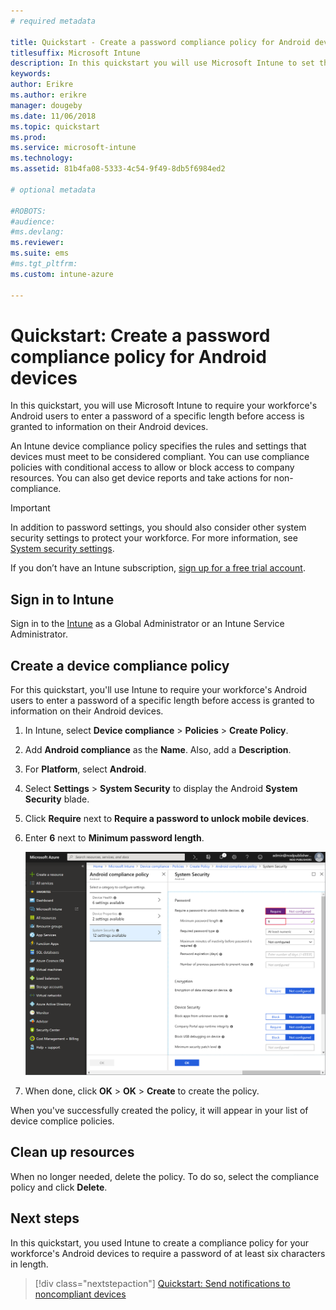 ```yaml
---
# required metadata

title: Quickstart - Create a password compliance policy for Android devices
titlesuffix: Microsoft Intune
description: In this quickstart you will use Microsoft Intune to set the length of the password required for Android devices.
keywords:
author: Erikre
ms.author: erikre
manager: dougeby
ms.date: 11/06/2018
ms.topic: quickstart
ms.prod:
ms.service: microsoft-intune
ms.technology:
ms.assetid: 81b4fa08-5333-4c54-9f49-8db5f6984ed2

# optional metadata

#ROBOTS:
#audience:
#ms.devlang:
ms.reviewer:
ms.suite: ems
#ms.tgt_pltfrm:
ms.custom: intune-azure

---
```


# Quickstart: Create a password compliance policy for Android devices

In this quickstart, you will use Microsoft Intune to require your workforce's Android users to enter a password of a specific length before access is granted to information on their Android devices. 

An Intune device compliance policy specifies the rules and settings that devices must meet to be considered compliant. You can use compliance policies with conditional access to allow or block access to company resources. You can also get device reports and take actions for non-compliance.

> [!IMPORTANT]
> In addition to password settings, you should also consider other system security settings to protect your workforce. For more information, see [System security settings](compliance-policy-create-android-for-work.md#system-security-settings).

If you don’t have an Intune subscription, [sign up for a free trial account](free-trial-sign-up.md).

## Sign in to Intune

Sign in to the [Intune](https://aka.ms/intuneportal) as a Global Administrator or an Intune Service Administrator. 

## Create a device compliance policy

For this quickstart, you'll use Intune to require your workforce's Android users to enter a password of a specific length before access is granted to information on their Android devices.

1. In Intune, select **Device compliance** > **Policies** > **Create Policy**.
2. Add **Android compliance** as the  **Name**. Also, add a **Description**.
3. For **Platform**, select **Android**. 
4. Select **Settings** > **System Security** to display the Android **System Security** blade.
5. Click **Require** next to **Require a password to unlock mobile devices**.
6. Enter **6** next to **Minimum password length**. 

    ![Screenshot of creating a group in Microsoft Intune](media/quickstart-set-password-length-android/quickstart-set-password-length-android-01.png)

7. When done, click **OK** > **OK** > **Create** to create the policy.

When you've successfully created the policy, it will appear in your list of device complice policies. 

## Clean up resources

When no longer needed, delete the policy. To do so, select the compliance policy and click **Delete**.

## Next steps

In this quickstart, you used Intune to create a compliance policy for your workforce's Android devices to require a password of at least six characters in length.

> [!div class="nextstepaction"]
> [Quickstart: Send notifications to noncompliant devices](quickstart-send-notification.md)
